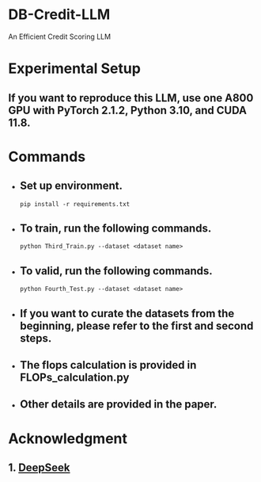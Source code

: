 # DB-Credit-LLM
An Efficient Credit Scoring LLM


# Experimental Setup
## If you want to reproduce this LLM, use one A800 GPU with PyTorch 2.1.2, Python 3.10, and CUDA 11.8.

# Commands

- ## Set up environment.

  ```
  pip install -r requirements.txt
  
  ```
- ## To train, run the following commands.
  
  ```
  python Third_Train.py --dataset <dataset name>

  ```
- ## To valid, run the following commands.

  ```
  python Fourth_Test.py --dataset <dataset name>

  ```
- ## If you want to curate the datasets from the beginning, please refer to the first and second steps.

- ## The flops calculation is provided in FLOPs_calculation.py

- ## Other details are provided in the paper.


# Acknowledgment

## 1. [DeepSeek](https://arxiv.org/abs/2412.19437)


  
  
  
  
